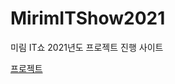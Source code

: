 # MirimITShow2021
미림 IT쇼 2021년도 프로젝트 진행 사이트

[프로젝트 ](https://docs.google.com/spreadsheets/d/1N-QD4XeXGA8ZNz6nXwiPaq_9I5n9BMaLeUO9GhNZGDY/edit#gid=544419183)
